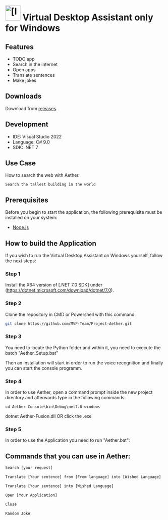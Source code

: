 # <img src="Aether GUI/GUI-Frontend-Avalonia/GUI/Assets/aet.ico" alt="[logo]" width="48"/> Virtual Desktop Assistant only for Windows

## Features

- TODO app
- Search in the internet
- Open apps
- Translate sentences
- Make jokes

## Downloads

Download from [releases](https://github.com/MVP-Team/Project-Aether/releases).

## Development

- IDE: Visual Studio 2022
- Language: C# 9.0
- SDK: .NET 7

## Use Case

How to search the web with Aether.

```
Search the tallest building in the world
```

## Prerequisites

Before you begin to start the application, the following prerequisite must be installed on your system:

- [Node.js](https://nodejs.org/dist/v18.13.0/node-v18.13.0-x64.msi)

## How to build the Application

If you wish to run the Virtual Desktop Assistant on Windows yourself, follow the next steps:


### Step 1

Install the X64 version of [.NET 7.0 SDK] under (https://dotnet.microsoft.com/download/dotnet/7.0).


### Step 2

Clone the repository in CMD or Powershell with this command:

```bash
git clone https://github.com/MVP-Team/Project-Aether.git
```


### Step 3

You need to locate the Python folder and within it, you need to execute the batch "Aether_Setup.bat"

Then an installation will start in order to run the voice recognition and finally you can start the console programm.


### Step 4

In order to use Aether, open a command prompt inside the new project directory and afterwards type in the following commands:

```
cd Aether-Console\bin\Debug\net7.0-windows
``` 
dotnet Aether-Fusion.dll
OR
click the .exe


### Step 5
In order to use the Application you need to run "Aether.bat":

## Commands that you can use in Aether:

```bash
Search [your request]

Translate [Your sentence] from [From language] into [Wished Language]

Translate [Your sentence] into [Wished Language]

Open [Your Application]

Close

Random Joke
```
